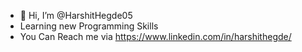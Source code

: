 - 👋 Hi, I’m @HarshitHegde05
- Learning new Programming Skills
-  You Can Reach me via https://www.linkedin.com/in/harshithegde/

<!---
HarshitHegde05/HarshitHegde05 is a ✨ special ✨ repository because its `README.md` (this file) appears on your GitHub profile.
You can click the Preview link to take a look at your changes.
--->
